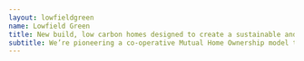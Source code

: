 ```yaml
---
layout: lowfieldgreen
name: Lowfield Green
title: New build, low carbon homes designed to create a sustainable and affordable new way of living in Acomb
subtitle: We’re pioneering a co-operative Mutual Home Ownership model that will create 19 sustainably built and permanently affordable homes for the York community.
---
```

